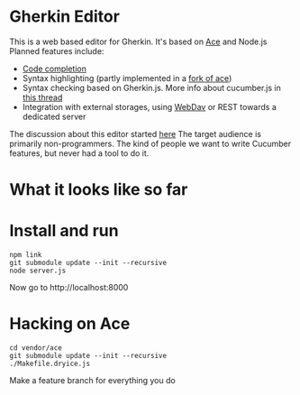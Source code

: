 # Gherkin Editor

This is a web based editor for Gherkin. It's based on [Ace]() and Node.js
Planned features include:

* [Code completion](https://github.com/aslakhellesoy/gherkin/wiki/Code-Completion)
* Syntax highlighting (partly implemented in a [fork of ace](https://github.com/cucumber/ace))
* Syntax checking based on Gherkin.js. More info about cucumber.js in [this thread](http://groups.google.com/group/cukes/browse_thread/thread/5a883a548c424398/95abc53b00683480)
* Integration with external storages, using [WebDav](https://github.com/mikedeboer/jsdav) or REST towards a dedicated server

The discussion about this editor started [here](http://groups.google.com/group/cukes/browse_thread/thread/90627ad8d4aafb93/d5b40a21cb5cc258)
The target audience is primarily non-programmers. The kind of people we want to write Cucumber features, but never had a tool to do it.

# What it looks like so far



# Install and run

    npm link
    git submodule update --init --recursive
    node server.js

Now go to http://localhost:8000

# Hacking on Ace

    cd vendor/ace
    git submodule update --init --recursive
    ./Makefile.dryice.js

Make a feature branch for everything you do